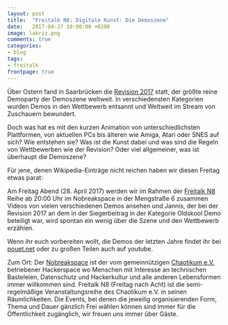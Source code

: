 ```yaml
---
layout: post
title:  "Freitalk N8: Digitale Kunst: Die Demoszene"
date:   2017-04-27 10:00:00 +0200
image: lakriz.png
comments: true
categories:
- blog
tags:
- freitalk
frontpage: true
---
```

Über Ostern fand in Saarbrücken die [Revision 2017](https://2017.revision-party.net/) statt, der größte reine Demoparty der Demoszene weltweit. In verschiedensten Kategorien wurden Demos in den Wettbewerb entsannt und Weltweit im Stream von Zuschauern bewundert.
<!--more-->
Doch was hat es mit den kurzen Animation von unterschiedlichsten Plattformen, von aktuellen PCs bis älteren wie Amiga, Atari oder SNES auf sich? Wie entstehen sie? Was ist die Kunst dabei und was sind die Regeln von Wettbewerben wie der Revision? Oder viel allgemeiner, was ist überhaupt die Demoszene?

Für jene, denen Wikipedia-Einträge nicht reichen haben wir diesen Freitag etwas parat:

Am Freitag Abend (28. April 2017) werden wir im Rahmen der [Freitalk N8](http://chaotikum.org/projekte:freitalk) Reihe ab 20:00 Uhr im Nobreakspace in der Mengstraße 6 zusammen Videos von vielen verschiedenen Demos ansehen und Jannis, der bei der Revision 2017 an dem in der Siegerbeitrag in der Kategorie Oldskool Demo beteiligt war, wird spontan ein wenig über die Szene und den Wettbewerb erzählen.

Wenn ihr euch vorbereiten wollt, die Demos der letzten Jahre findet ihr bei [pouet.net](http://www.pouet.net/party.php?which=1550&when=2017) oder zu großen Teilen auch auf youtube.

Zum Ort: Der [Nobreakspace](http://chaotikum.org/hackerspace:nbsp) ist der vom gemeinnützigen [Chaotikum e.V.](http://chaotikum.org/offizielles:der_verein) betriebener Hackerspace wo Menschen mit Interesse an technischen Basteleien, Datenschutz und Hackerkultur und alle anderen Lebensformen immer willkommen sind. Freitalk N8 (Freitag nach Acht) ist die semi-regelmäßige Veranstaltungsreihe des Chaotikum e.V. in seinen Räumlichkeiten. Die Events, bei denen die jeweilig organisierenden Form, Thema und Dauer gänzlich Frei wählen können sind immer für die Öffentlichkeit zugänglich, wir freuen uns immer über Gäste.
